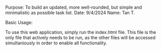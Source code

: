 Purpose: To build an updated, more well-rounded, but simple and minimalistic as possible task list. 
Date: 9/4/2024 Name: Tan T.

Basic Usage:

To use this web application, simply run the index.html file. This file is the only file that actively needs to be run, as the other files will be accessed simultaniously in order to enable all functionality.
